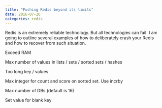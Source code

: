 ```yaml
---
title: "Pushing Redis beyond its limits"
date: 2016-07-26
categories: redis
---
```


Redis is an extremely reliable technology.  But all technologies can fail.  I am going to outline several examples of how to deliberately crash your Redis and how to recover from such situation.

Exceed RAM

Max number of values in lists / sets / sorted sets / hashes

Too long key / values

Max integer for count and score on sorted set.  Use incrby

Max number of DBs (default is 16)

Set value for blank key
